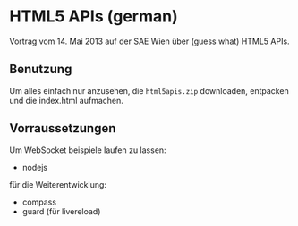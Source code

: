 HTML5 APIs (german)
===================

Vortrag vom 14. Mai 2013 auf der SAE Wien über (guess what) HTML5 APIs.


Benutzung
---------

Um alles einfach nur anzusehen, die `html5apis.zip` downloaden, entpacken und
die index.html aufmachen.


Vorraussetzungen
----------------

Um WebSocket beispiele laufen zu lassen:

* nodejs

für die Weiterentwicklung:

* compass
* guard (für livereload)
